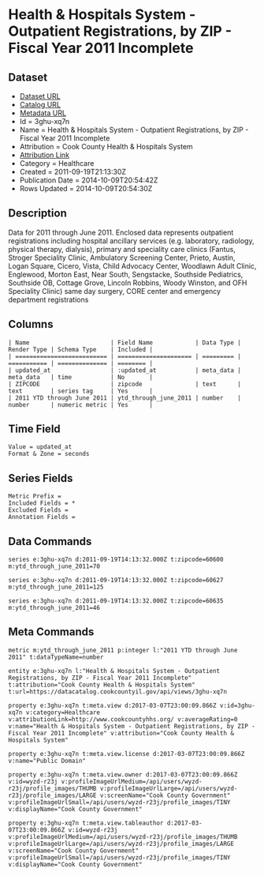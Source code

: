 # Health & Hospitals System - Outpatient Registrations, by ZIP - Fiscal Year 2011 Incomplete

## Dataset

* [Dataset URL](https://datacatalog.cookcountyil.gov/api/views/3ghu-xq7n/rows.json?max_rows=100)
* [Catalog URL](https://catalog.data.gov/dataset/health-hospitals-system-outpatient-registrations-by-zip-fiscal-year-2011-incomplete-73b93)
* [Metadata URL](https://datacatalog.cookcountyil.gov/api/views/3ghu-xq7n)
* Id = 3ghu-xq7n
* Name = Health & Hospitals System - Outpatient Registrations, by ZIP - Fiscal Year 2011 Incomplete
* Attribution = Cook County Health & Hospitals System
* [Attribution Link](http://www.cookcountyhhs.org/)
* Category = Healthcare
* Created = 2011-09-19T21:13:30Z
* Publication Date = 2014-10-09T20:54:42Z
* Rows Updated = 2014-10-09T20:54:30Z

## Description

Data for 2011 through June 2011. Enclosed data represents outpatient registrations including hospital ancillary services (e.g. laboratory, radiology, physical therapy, dialysis), primary and speciality care clinics (Fantus, Stroger Speciality Clinic, Ambulatory Screening Center, Prieto, Austin, Logan Square, Cicero, Vista, Child Advocacy Center, Woodlawn Adult Clinic, Englewood, Morton East, Near South, Sengstacke, Southside Pediatrics, Southside OB, Cottage Grove, Lincoln Robbins, Woody Winston, and OFH Speciality Clinic) same day surgery, CORE center and emergency department registrations

## Columns

```ls
| Name                       | Field Name            | Data Type | Render Type | Schema Type    | Included | 
| ========================== | ===================== | ========= | =========== | ============== | ======== | 
| updated_at                 | :updated_at           | meta_data | meta_data   | time           | No       | 
| ZIPCODE                    | zipcode               | text      | text        | series tag     | Yes      | 
| 2011 YTD through June 2011 | ytd_through_june_2011 | number    | number      | numeric metric | Yes      | 
```

## Time Field

```ls
Value = updated_at
Format & Zone = seconds
```

## Series Fields

```ls
Metric Prefix = 
Included Fields = *
Excluded Fields = 
Annotation Fields = 
```

## Data Commands

```ls
series e:3ghu-xq7n d:2011-09-19T14:13:32.000Z t:zipcode=60600 m:ytd_through_june_2011=70

series e:3ghu-xq7n d:2011-09-19T14:13:32.000Z t:zipcode=60627 m:ytd_through_june_2011=125

series e:3ghu-xq7n d:2011-09-19T14:13:32.000Z t:zipcode=60635 m:ytd_through_june_2011=46
```

## Meta Commands

```ls
metric m:ytd_through_june_2011 p:integer l:"2011 YTD through June 2011" t:dataTypeName=number

entity e:3ghu-xq7n l:"Health & Hospitals System - Outpatient Registrations, by ZIP - Fiscal Year 2011 Incomplete" t:attribution="Cook County Health & Hospitals System" t:url=https://datacatalog.cookcountyil.gov/api/views/3ghu-xq7n

property e:3ghu-xq7n t:meta.view d:2017-03-07T23:00:09.866Z v:id=3ghu-xq7n v:category=Healthcare v:attributionLink=http://www.cookcountyhhs.org/ v:averageRating=0 v:name="Health & Hospitals System - Outpatient Registrations, by ZIP - Fiscal Year 2011 Incomplete" v:attribution="Cook County Health & Hospitals System"

property e:3ghu-xq7n t:meta.view.license d:2017-03-07T23:00:09.866Z v:name="Public Domain"

property e:3ghu-xq7n t:meta.view.owner d:2017-03-07T23:00:09.866Z v:id=wyzd-r23j v:profileImageUrlMedium=/api/users/wyzd-r23j/profile_images/THUMB v:profileImageUrlLarge=/api/users/wyzd-r23j/profile_images/LARGE v:screenName="Cook County Government" v:profileImageUrlSmall=/api/users/wyzd-r23j/profile_images/TINY v:displayName="Cook County Government"

property e:3ghu-xq7n t:meta.view.tableauthor d:2017-03-07T23:00:09.866Z v:id=wyzd-r23j v:profileImageUrlMedium=/api/users/wyzd-r23j/profile_images/THUMB v:profileImageUrlLarge=/api/users/wyzd-r23j/profile_images/LARGE v:screenName="Cook County Government" v:profileImageUrlSmall=/api/users/wyzd-r23j/profile_images/TINY v:displayName="Cook County Government"
```